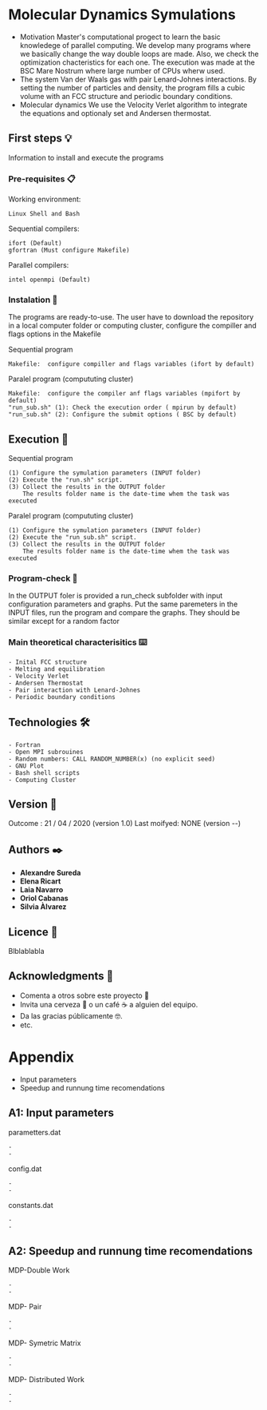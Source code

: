 # Molecular Dynamics Symulations

* Motivation
Master's computational progect to learn the basic knowledege of parallel computing. We develop many programs where we basically change the way double loops are made. Also, we check the optimization chacteristics for each one. The execution was made at the BSC Mare Nostrum where large number of CPUs wherw used.
* The system
Van der Waals gas with pair Lenard-Johnes interactions. By setting the number of particles and density, the program fills a cubic volume with an FCC structure and periodic boundary conditions.
* Molecular dynamics
We use the Velocity Verlet algorithm to integrate the equations and optionaly set and Andersen thermostat.

## First steps 💡
Information to install and execute the programs


### Pre-requisites 📋

Working environment:

```
Linux Shell and Bash
```

Sequential compilers:

```
ifort (Default)
gfortran (Must configure Makefile)
```

Parallel compilers:
```
intel openmpi (Default)
```

### Instalation 🔧

The programs are ready-to-use. The user have to download the repository in a local computer folder or computing cluster, configure the compiller and flags options in the Makefile

Sequential program
```
Makefile:  configure compiller and flags variables (ifort by default)

```
Paralel program (compututing cluster)
```
Makefile:  configure the compiler anf flags variables (mpifort by default)
"run_sub.sh" (1): Check the execution order ( mpirun by default)
"run_sub.sh" (2): Configure the submit options ( BSC by default)
```

## Execution 🚀

Sequential program
```
(1) Configure the symulation parameters (INPUT folder)
(2) Execute the "run.sh" script.
(3) Collect the results in the OUTPUT folder
    The results folder name is the date-time whem the task was executed

```
Paralel program (compututing cluster)
```
(1) Configure the symulation parameters (INPUT folder)
(2) Execute the "run_sub.sh" script.
(3) Collect the results in the OUTPUT folder
    The results folder name is the date-time whem the task was executed
```
### Program-check 🔎

In the OUTPUT foler is provided a run_check subfolder with input configuration parameters and graphs. 
Put the same paremeters in the INPUT files, run the program and compare the graphs. 
They should be similar except for a random factor

### Main theoretical characterisitics ⌨️


```
- Inital FCC structure
- Melting and equilibration
- Velocity Verlet
- Andersen Thermostat
- Pair interaction with Lenard-Johnes
- Periodic boundary conditions

```

## Technologies 🛠️

```
- Fortran
- Open MPI subrouines
- Random numbers: CALL RANDOM_NUMBER(x) (no explicit seed)
- GNU Plot
- Bash shell scripts
- Computing Cluster
```

## Version 📌

Outcome : 21 / 04 / 2020 (version 1.0)
Last moifyed:  NONE (version --)

## Authors ✒️

* **Alexandre Sureda**
* **Elena Ricart**
* **Laia Navarro**
* **Oriol Cabanas**
* **Silvia Àlvarez**

## Licence 📄

Blblablabla

## Acknowledgments 🎁

* Comenta a otros sobre este proyecto 📢
* Invita una cerveza 🍺 o un café ☕ a alguien del equipo. 
* Da las gracias públicamente 🤓.
* etc.

# Appendix
* Input parameters
* Speedup and runnung time recomendations
## A1: Input parameters
parametters.dat
```
- 
-
```
config.dat
```
- 
-
```
constants.dat
```
- 
-
```
## A2: Speedup and runnung time recomendations
MDP-Double Work
```
- 
-
```
MDP- Pair
```
- 
-
```
MDP- Symetric Matrix
```
- 
-
```
MDP- Distributed Work
```
- 
-
```

